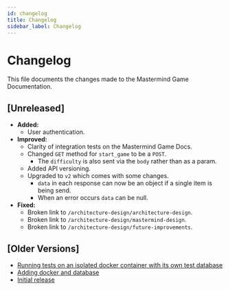 ```yaml
---
id: changelog
title: Changelog
sidebar_label: Changelog
---
```


# Changelog

This file documents the changes made to the Mastermind Game Documentation.

## [Unreleased]

- **Added:**
  - User authentication.
- **Improved:**
  - Clarity of integration tests on the Mastermind Game Docs.
  - Changed `GET` method for `start_game` to be a `POST`.
    - The `difficulty` is also sent via the `body` rather than as a param.
  - Added API versioning.
  - Upgraded to `v2` which comes with some changes.
    - `data` in each response can now be an object if a single item is being send.
    - When an error occurs `data` can be null.
- **Fixed:**
  - Broken link to `/architecture-design/architecture-design`.
  - Broken link to `/architecture-design/mastermind-design`.
  - Broken link to `/architecture-design/future-improvements`.

## [Older Versions]

- [Running tests on an isolated docker container with its own test database](/docs/changelog/2024-12-10.md)
- [Adding docker and database](/docs/changelog/2024-12-9.md)
- [Initial release](/docs/changelog/2024-12-8.md)
